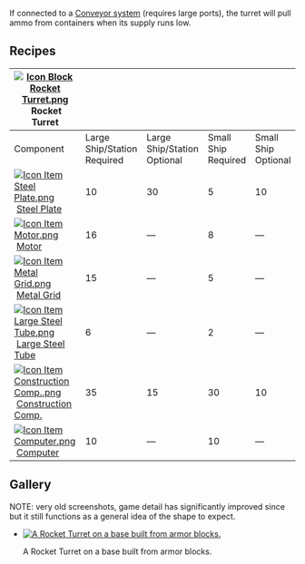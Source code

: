 If connected to a [Conveyor system](https://spaceengineers.wiki.gg/wiki/Conveyor_system "Conveyor system") (requires large ports), the turret will pull ammo from containers when its supply runs low.

## Recipes

| [![Icon Block Rocket Turret.png](https://spaceengineers.wiki.gg/images/thumb/c/ca/Icon_Block_Rocket_Turret.png/21px-Icon_Block_Rocket_Turret.png?1a8cbb)](https://spaceengineers.wiki.gg/wiki/Rocket_Turret "Rocket Turret") Rocket Turret |     |     |     |     |
| --- | --- | --- | --- | --- |
| Component | Large Ship/Station  <br>Required | Large Ship/Station  <br>Optional | Small Ship  <br>Required | Small Ship  <br>Optional |
| [![Icon Item Steel Plate.png](https://spaceengineers.wiki.gg/images/thumb/4/4c/Icon_Item_Steel_Plate.png/21px-Icon_Item_Steel_Plate.png?437e3a)](https://spaceengineers.wiki.gg/wiki/Steel_Plate "Steel Plate") [Steel Plate](https://spaceengineers.wiki.gg/wiki/Steel_Plate "Steel Plate") | 10  | 30  | 5   | 10  |
| [![Icon Item Motor.png](https://spaceengineers.wiki.gg/images/thumb/2/2c/Icon_Item_Motor.png/21px-Icon_Item_Motor.png?4a2f3f)](https://spaceengineers.wiki.gg/wiki/Motor "Motor") [Motor](https://spaceengineers.wiki.gg/wiki/Motor "Motor") | 16  | —   | 8   | —   |
| [![Icon Item Metal Grid.png](https://spaceengineers.wiki.gg/images/thumb/1/16/Icon_Item_Metal_Grid.png/21px-Icon_Item_Metal_Grid.png?c674cf)](https://spaceengineers.wiki.gg/wiki/Metal_Grid "Metal Grid") [Metal Grid](https://spaceengineers.wiki.gg/wiki/Metal_Grid "Metal Grid") | 15  | —   | 5   | —   |
| [![Icon Item Large Steel Tube.png](https://spaceengineers.wiki.gg/images/thumb/f/fe/Icon_Item_Large_Steel_Tube.png/21px-Icon_Item_Large_Steel_Tube.png?31c1e4)](https://spaceengineers.wiki.gg/wiki/Large_Steel_Tube "Large Steel Tube") [Large Steel Tube](https://spaceengineers.wiki.gg/wiki/Large_Steel_Tube "Large Steel Tube") | 6   | —   | 2   | —   |
| [![Icon Item Construction Comp..png](https://spaceengineers.wiki.gg/images/thumb/4/45/Icon_Item_Construction_Comp..png/21px-Icon_Item_Construction_Comp..png?cdc26f)](https://spaceengineers.wiki.gg/wiki/Construction_Comp. "Construction Comp.") [Construction Comp.](https://spaceengineers.wiki.gg/wiki/Construction_Comp. "Construction Comp.") | 35  | 15  | 30  | 10  |
| [![Icon Item Computer.png](https://spaceengineers.wiki.gg/images/thumb/7/72/Icon_Item_Computer.png/21px-Icon_Item_Computer.png?65c1a4)](https://spaceengineers.wiki.gg/wiki/Computer "Computer") [Computer](https://spaceengineers.wiki.gg/wiki/Computer "Computer") | 10  | —   | 10  | —   |

## Gallery

NOTE: very old screenshots, game detail has significantly improved since but it still functions as a general idea of the shape to expect.

*   [![A Rocket Turret on a base built from armor blocks.](https://spaceengineers.wiki.gg/images/thumb/3/3b/Missile_Turret_placed.png/120px-Missile_Turret_placed.png?3fd618)](https://spaceengineers.wiki.gg/wiki/File:Missile_Turret_placed.png "A Rocket Turret on a base built from armor blocks.")
    
    A Rocket Turret on a base built from armor blocks.